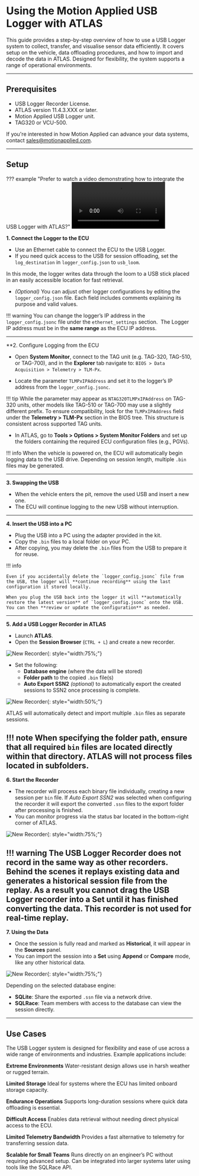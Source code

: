 # Using the Motion Applied USB Logger with ATLAS

This guide provides a step-by-step overview of how to use a USB Logger system to collect, transfer, and visualise sensor data efficiently. It covers setup on the vehicle, data offloading procedures, and how to import and decode the data in ATLAS. Designed for flexibility, the system supports a range of operational environments.

---

## Prerequisites

- USB Logger Recorder License.
- ATLAS version 11.4.3.XXX or later.
- Motion Applied USB Logger unit.
- TAG320 or VCU-500. 

If you're interested in how Motion Applied can advance your data systems, contact [sales@motionapplied.com](mailto:sales@motionapplied.com).

---

## Setup

??? example "Prefer to watch a video demonstrating how to integrate the USB Logger with ATLAS?"
    <video controls style="width:50%">
      <source src="../assets/usb-logger/usb_logger.mp4" type="video/mp4" >
    </video>

**1. Connect the Logger to the ECU**

- Use an Ethernet cable to connect the ECU to the USB Logger.
- If you need quick access to the USB for session offloading, set the `log_destination` in `logger_config.json` to `usb_loom`. 

In this mode, the logger writes data through the loom to a USB stick placed in an easily accessible location for fast retrieval.

- *(Optional)* You can adjust other logger configurations by editing the `logger_config.json` file. Each field includes comments explaining its purpose and valid values.

!!! warning
    You can change the logger’s IP address in the `logger_config.jsonc` file under the `ethernet_settings` section.  
    The Logger IP address must be in the **same range** as the ECU IP address.

---

**2. Configure Logging from the ECU

- Open **System Monitor**, connect to the TAG unit (e.g. TAG-320, TAG-510, or TAG-700), and in the **Explorer** tab navigate to: `BIOS > Data Acquisition > Telemetry > TLM-Px`.

- Locate the parameter `TLMPxIPAddress` and set it to the logger’s IP address from the `logger_config.jsonc`.

!!! tip 
    While the parameter may appear as `NTAG320TLMPxIPAddress` on TAG-320 units, other models like TAG-510 or TAG-700 may use a slightly different prefix. To ensure compatibility, look for the `TLMPxIPAddress` field under the **Telemetry > TLM-Px** section in the BIOS tree. This structure is consistent across supported TAG units.



- In ATLAS, go to **Tools > Options > System Monitor Folders** and set up the folders containing the required ECU configuration files (e.g., PGVs).

!!! info
    When the vehicle is powered on, the ECU will automatically begin logging data to the USB drive. Depending on session length, multiple `.bin` files may be generated.

---

**3. Swapping the USB**

- When the vehicle enters the pit, remove the used USB and insert a new one.
- The ECU will continue logging to the new USB without interruption.

---

**4. Insert the USB into a PC**

- Plug the USB into a PC using the adapter provided in the kit.
- Copy the `.bin` files to a local folder on your PC.
- After copying, you may delete the `.bin` files from the USB to prepare it for reuse.

!!! info

    Even if you accidentally delete the `logger_config.jsonc` file from the USB, the logger will **continue recording** using the last configuration it stored locally.

    When you plug the USB back into the logger it will **automatically restore the latest version** of `logger_config.jsonc` onto the USB. You can then **review or update the configuration** as needed.

---

**5. Add a USB Logger Recorder in ATLAS**

- Launch **ATLAS**.
- Open the **Session Browser** (`CTRL + L`) and create a new recorder.

![New Recorder](assets/usb-logger/usb_logger_1.png){: style="width:75%;"}

- Set the following:
    - **Database engine** (where the data will be stored)
    - **Folder path** to the copied `.bin` file(s)
    - **Auto Export SSN2** *(optional)* to automatically export the created sessions to SSN2 once processing is complete. 

![New Recorder](assets/usb-logger/usb_logger_2.png){: style="width:50%;"}

ATLAS will automatically detect and import multiple `.bin` files as separate sessions. 

!!! note
    When specifying the folder path, ensure that all required `bin` files are located directly within that directory. ATLAS will not process files located in subfolders.
---

**6. Start the Recorder**

- The recorder will process each binary file individually, creating a new session per `bin` file. If *Auto Export SSN2* was selected when configuring the recorder it will export the converted `.ssn` files to the export folder after processing is finished.
- You can monitor progress via the status bar located in the bottom-right corner of ATLAS.

![New Recorder](assets/usb-logger/usb_logger_3.png){: style="width:75%;"}


!!! warning
    The USB Logger Recorder does not record in the same way as other recorders. Behind the scenes it replays existing data and generates a historical session file from the replay.
    As a result you cannot drag the USB Logger recorder into a Set until it has finished converting the data. This recorder is **not** used for real-time replay.
---

**7. Using the Data**

- Once the session is fully read and marked as **Historical**, it will appear in the **Sources** panel.
- You can import the session into a **Set** using **Append** or **Compare** mode, like any other historical data.

![New Recorder](assets/usb-logger/usb_logger_4.png){: style="width:75%;"}

Depending on the selected database engine:

- **SQLite**: Share the exported `.ssn` file via a network drive.
- **SQLRace**: Team members with access to the database can view the session directly.

---

## Use Cases

The USB Logger system is designed for flexibility and ease of use across a wide range of environments and industries. Example applications include:

**Extreme Environments**
Water-resistant design allows use in harsh weather or rugged terrain.

**Limited Storage**
Ideal for systems where the ECU has limited onboard storage capacity.

**Endurance Operations**
Supports long-duration sessions where quick data offloading is essential.

**Difficult Access**
Enables data retrieval without needing direct physical access to the ECU.

**Limited Telemetry Bandwidth**
Provides a fast alternative to telemetry for transferring session data.

**Scalable for Small Teams**
Runs directly on an engineer’s PC without requiring advanced setup. Can be integrated into larger systems later using tools like the SQLRace API.
